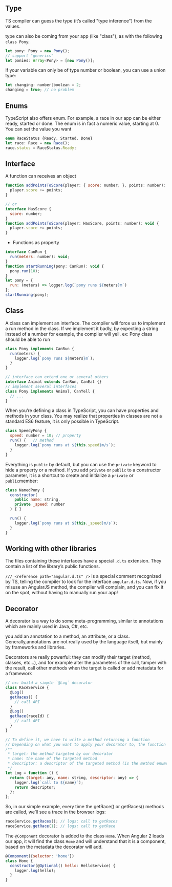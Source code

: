 ## Type

TS compiler can guess the type (it’s called "type inference") from the values.

type can also be coming from your app (like "class"), as with the following `class Pony`:

```js
let pony: Pony = new Pony();
// support "generics"
let ponies: Array<Pony> = [new Pony()];
```

If your variable can only be of type number or boolean, you can use a union type:

```js
let changing: number|boolean = 2;
changing = true; // no problem
```

## Enums

TypeScript also offers enum. For example, a race in our app can be either ready, started or done. The enum is in fact a numeric value, starting at 0. You can set the value you want

```js
enum RaceStatus {Ready, Started, Done}
let race: Race = new Race();
race.status = RaceStatus.Ready;
```

## Interface

A function can receives an object

```js
function addPointsToScore(player: { score: number; }, points: number): void {
  player.score += points;
}

// or
interface HasScore {
  score: number;
}
function addPointsToScore(player: HasScore, points: number): void {
  player.score += points;
}
```

- Functions as property

```js
interface CanRun {
  run(meters: number): void;
}
function startRunning(pony: CanRun): void {
  pony.run(10);
}
let pony = {
  run: (meters) => logger.log(`pony runs ${meters}m`)
};
startRunning(pony);
```

## Class

A class can implement an interface. The compiler will force us to implement a run method in the class. If we implement it badly, by expecting a string instead of a number for example, the compiler will yell. ex: Pony class should be able to run

```js
class Pony implements CanRun {
  run(meters) {
    logger.log(`pony runs ${meters}m`);
  }
}
```

```js
// interface can extend one or several others
interface Animal extends CanRun, CanEat {}
// implement several interfaces
class Pony implements Animal, CanYell {
  // ...
}
```

When you’re defining a class in TypeScript, you can have properties and methods in your class. You may realize that properties in classes are not a standard ES6 feature, it is only possible in TypeScript.

```js
class SpeedyPony {
  speed: number = 10; // property
  run() {   // method
    logger.log(`pony runs at ${this.speed}m/s`);
  }
}
```

Everything is `public` by default, but you can use the `private` keyword to hide a property or a method. If you add `private` or `public` to a constructor parameter, it is a shortcut to create and initialize a `private` or `public`member:

```js
class NamedPony {
  constructor(
    public name: string,
    private _speed: number
  ) { }

  run() {
    logger.log(`pony runs at ${this._speed}m/s`);
  }
}
```

## Working with other libraries

The files containing these interfaces have a special `.d.ts` extension. They contain a list of the library’s public functions.

`/// <reference path="angular.d.ts" />` is a special comment recognized by TS, telling the compiler to look for the interface `angular.d.ts`. Now, if you misuse an AngularJS method, the compiler will complain, and you can fix it on the spot, without having to manually run your app!

## Decorator

A decorator is a way to do some meta-programming, similar to annotations which are mainly used in Java, C#, etc.

you add an annotation to a method, an attribute, or a class. Generally,annotations are not really used by the language itself, but mainly by frameworks and libraries.

Decorators are really powerful: they can modify their target (method, classes, etc…), and for example alter the parameters of the call, tamper with the result, call other methods when the target is called or add metadata for a framework

```js
// ex: build a simple `@Log` decorator
class RaceService {
  @Log()
  getRaces() {
    // call API
  }
  @Log()
  getRace(raceId) {
    // call API
  }
}

// To define it, we have to write a method returning a function
// Depending on what you want to apply your decorator to, the function will not have exactly the same arguments.
/**
 * target: the method targeted by our decorator
 * name: the name of the targeted method
 * descriptor: a descriptor of the targeted method (is the method enumerable, writable, etc…)
 */
let Log = function () {
  return (target: any, name: string, descriptor: any) => {
    logger.log(`call to ${name}`);
    return descriptor;
  };
};
```

So, in our simple example, every time the getRace() or getRaces() methods are called, we’ll see a trace in the browser logs:

```js
raceService.getRaces(); // logs: call to getRaces
raceService.getRace(1); // logs: call to getRace
```

The `@Component` decorator is added to the class `Home`. When Angular 2 loads our app, it will find the class `Home` and will understand that it is a component, based on the metadata the decorator will add.

```js
@Component({selector: 'home'})
class Home {
  constructor(@Optional() hello: HelloService) {
    logger.log(hello);
  }
}
```
